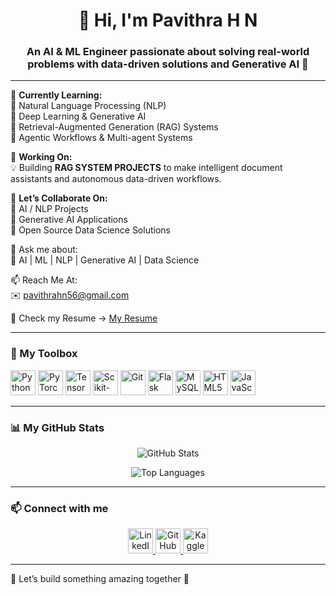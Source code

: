<h1 align="center">👋 Hi, I'm Pavithra H N</h1>
<h3 align="center">An AI & ML Engineer passionate about solving real-world problems with data-driven solutions and Generative AI 🚀</h3>

---

🌱 **Currently Learning:**  
🔹 Natural Language Processing (NLP)  
🔹 Deep Learning & Generative AI  
🔹 Retrieval-Augmented Generation (RAG) Systems  
🔹 Agentic Workflows & Multi-agent Systems  

🔭 **Working On:**  
💡 Building **RAG SYSTEM PROJECTS** to make intelligent document assistants and autonomous data-driven workflows.

🤝 **Let’s Collaborate On:**  
🔸 AI / NLP Projects  
🔸 Generative AI Applications  
🔸 Open Source Data Science Solutions  

💬 Ask me about:  
🔹 AI | ML | NLP | Generative AI | Data Science

📫 Reach Me At:  
✉️ pavithrahn56@gmail.com

📄 Check my Resume → [My Resume](https://drive.google.com/file/d/1bUaXqcnPiJ6ODxb9lBNGTRKlG_xJY_po/view?usp=drivesdk)

---

### 🚀 My Toolbox

<p align="left">
  <img src="https://cdn.jsdelivr.net/gh/devicons/devicon/icons/python/python-original.svg" width="40" height="40" alt="Python"/>
  <img src="https://cdn.jsdelivr.net/gh/devicons/devicon/icons/pytorch/pytorch-original.svg" width="40" height="40" alt="PyTorch"/>
  <img src="https://cdn.jsdelivr.net/gh/devicons/devicon/icons/tensorflow/tensorflow-original.svg" width="40" height="40" alt="TensorFlow"/>
  <img src="https://cdn.jsdelivr.net/gh/devicons/devicon/icons/scikit-learn/scikit-learn-original.svg" width="40" height="40" alt="Scikit-learn"/>
  <img src="https://cdn.jsdelivr.net/gh/devicons/devicon/icons/git/git-original.svg" width="40" height="40" alt="Git"/>
  <img src="https://cdn.jsdelivr.net/gh/devicons/devicon/icons/flask/flask-original.svg" width="40" height="40" alt="Flask"/>
  <img src="https://cdn.jsdelivr.net/gh/devicons/devicon/icons/mysql/mysql-original.svg" width="40" height="40" alt="MySQL"/>
  <img src="https://cdn.jsdelivr.net/gh/devicons/devicon/icons/html5/html5-original.svg" width="40" height="40" alt="HTML5"/>
  <img src="https://cdn.jsdelivr.net/gh/devicons/devicon/icons/javascript/javascript-original.svg" width="40" height="40" alt="JavaScript"/>
</p>

---

### 📊 My GitHub Stats

<p align="center">
  <img src="https://github-readme-stats.vercel.app/api?username=pavithra-hn&show_icons=true&theme=tokyonight" alt="GitHub Stats" />
</p>

<p align="center">
  <img src="https://github-readme-stats.vercel.app/api/top-langs/?username=pavithra-hn&layout=compact&theme=tokyonight" alt="Top Languages" />
</p>

---

### 📫 Connect with me

<p align="center">
  <a href="https://www.linkedin.com/in/pavithrahn56/" target="_blank">
    <img src="https://cdn.jsdelivr.net/gh/devicons/devicon/icons/linkedin/linkedin-original.svg" width="40" height="40" alt="LinkedIn"/>
  </a>
  <a href="https://github.com/pavithra-hn" target="_blank">
    <img src="https://cdn.jsdelivr.net/gh/devicons/devicon/icons/github/github-original.svg" width="40" height="40" alt="GitHub"/>
  </a>
  <a href="https://kaggle.com/pavithrahn" target="_blank">
    <img src="https://cdn.jsdelivr.net/gh/devicons/devicon/icons/kaggle/kaggle-original.svg" width="40" height="40" alt="Kaggle"/>
  </a>
</p>

---

🌟 Let’s build something amazing together 🌟
